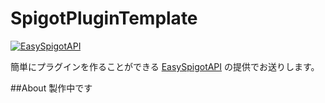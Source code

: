 # SpigotPluginTemplate
[![EasySpigotAPI](https://img.shields.io/badge/EasySpigotAPI-%E2%AC%85-4D4.svg)](https://github.com/sya-ri/EasySpigotAPI)

簡単にプラグインを作ることができる [EasySpigotAPI](https://github.com/sya-ri/EasySpigotAPI) の提供でお送りします。

##About
製作中です
